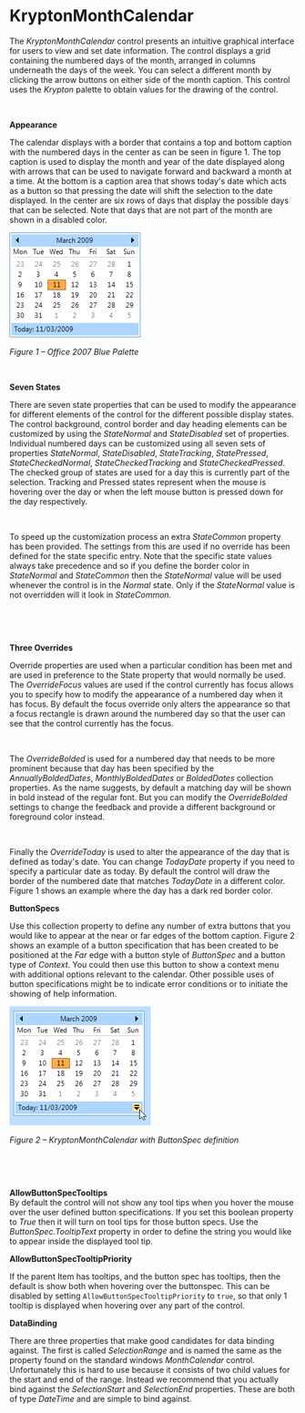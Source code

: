 # KryptonMonthCalendar

The *KryptonMonthCalendar* control presents an intuitive graphical interface for
users to view and set date information. The control displays a grid containing
the numbered days of the month, arranged in columns underneath the days of the
week. You can select a different month by clicking the arrow buttons on either
side of the month caption. This control uses the *Krypton* palette to obtain
values for the drawing of the control.

 

**Appearance** 

The calendar displays with a border that contains a top and bottom caption with
the numbered days in the center as can be seen in figure 1. The top caption is
used to display the month and year of the date displayed along with arrows that
can be used to navigate forward and backward a month at a time. At the bottom is
a caption area that shows today's date which acts as a button so that pressing
the date will shift the selection to the date displayed. In the center are six
rows of days that display the possible days that can be selected. Note that days
that are not part of the month are shown in a disabled color.

![*Figure 1 – Office 2007 Blue Palette*](Images/KryptonMonthCalendar1.png)

*Figure 1 – Office 2007 Blue Palette*

 

  
**Seven States**

There are seven state properties that can be used to modify the appearance for
different elements of the control for the different possible display states. The
control background, control border and day heading elements can be customized by
using the *StateNormal* and *StateDisabled* set of properties. Individual
numbered days can be customized using all seven sets of properties
*StateNormal*, *StateDisabled*, *StateTracking*, *StatePressed*,
*StateCheckedNormal*, *StateCheckedTracking* and *StateCheckedPressed*. The
checked group of states are used for a day this is currently part of the
selection. Tracking and Pressed states represent when the mouse is hovering over
the day or when the left mouse button is pressed down for the day respectively.

 

To speed up the customization process an extra *StateCommon* property has been
provided. The settings from this are used if no override has been defined for
the state specific entry. Note that the specific state values always take
precedence and so if you define the border color in *StateNormal* and
*StateCommon* then the *StateNormal* value will be used whenever the control is
in the *Normal* state. Only if the *StateNormal* value is not overridden will it
look in *StateCommon.*

 

 

**Three Overrides**

Override properties are used when a particular condition has been met and are
used in preference to the State property that would normally be used. The
*OverrideFocus* values are used if the control currently has focus allows you to
specify how to modify the appearance of a numbered day when it has focus. By
default the focus override only alters the appearance so that a focus rectangle
is drawn around the numbered day so that the user can see that the control
currently has the focus.

 

The *OverrideBolded* is used for a numbered day that needs to be more prominent
because that day has been specified by the *AnnuallyBoldedDates*,
*MonthlyBoldedDates* or *BoldedDates* collection properties. As the name
suggests, by default a matching day will be shown in bold instead of the regular
font. But you can modify the *OverrideBolded* settings to change the feedback
and provide a different background or foreground color instead.

 

Finally the *OverrideToday* is used to alter the appearance of the day that is
defined as today's date. You can change *TodayDate* property if you need to
specify a particular date as today. By default the control will draw the border
of the numbered date that matches *TodayDate* in a different color. Figure 1
shows an example where the day has a dark red border color.

  
  
**ButtonSpecs**

Use this collection property to define any number of extra buttons that you
would like to appear at the near or far edges of the bottom caption. Figure 2
shows an example of a button specification that has been created to be
positioned at the *Far* edge with a button style of *ButtonSpec* and a button
type of *Context*. You could then use this button to show a context menu with
additional options relevant to the calendar. Other possible uses of button
specifications might be to indicate error conditions or to initiate the showing
of help information.

![*Figure 2 – KryptonMonthCalendar with ButtonSpec definition*](Images/KryptonMonthCalendar2.png)

*Figure 2 – KryptonMonthCalendar with ButtonSpec definition*

 

 

**AllowButtonSpecTooltips**  
By default the control will not show any tool tips when you hover the mouse over
the user defined button specifications. If you set this boolean property to
*True* then it will turn on tool tips for those button specs. Use the
*ButtonSpec.TooltipText* property in order to define the string you would like
to appear inside the displayed tool tip.

**AllowButtonSpecTooltipPriority**

If the parent Item has tooltips, and the button spec has tooltips, then
the default is show both when hovering over the buttonspec. This can be disabled 
by setting `AllowButtonSpecTooltipPriority` to `true`, so that only 1 tooltip is
displayed when hovering over any part of the control.
  
**DataBinding**  

There are three properties that make good candidates for data binding against.
The first is called *SelectionRange* and is named the same as the property found
on the standard windows *MonthCalendar* control. Unfortunately this is hard to
use because it consists of two child values for the start and end of the range.
Instead we recommend that you actually bind against the *SelectionStart* and
*SelectionEnd* properties. These are both of type *DateTime* and are simple to
bind against.
